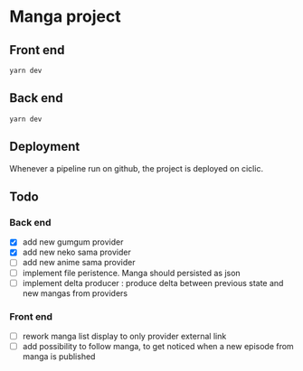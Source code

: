 # Manga project

## Front end
```
yarn dev
```

## Back end
```
yarn dev
```

## Deployment
Whenever a pipeline run on github, the project is deployed on ciclic.

## Todo

### Back end
- [x] add new gumgum provider
- [x] add new neko sama provider
- [ ] add new anime sama provider
- [ ] implement file peristence. Manga should persisted as json
- [ ] implement delta producer : produce delta between previous state and new mangas from providers

### Front end
- [ ] rework manga list display to only provider external link
- [ ] add possibility to follow manga, to get noticed when a new episode from manga is published
